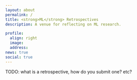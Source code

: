 ```yaml
---
layout: about
permalink: /
title: <strong>ML</strong> Retrospectives
description: A venue for reflecting on ML research.

profile:
  align: right
  image: 
  address: 
news: true
social: true
---
```


TODO: what is a retrospective, how do you submit one? etc?